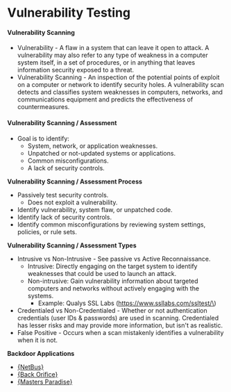 # Vulnerability Testing

#### **Vulnerability Scanning**

* Vulnerability - A flaw in a system that can leave it open to attack. A vulnerability may also refer to any type of weakness in a computer system itself, in a set of procedures, or in anything that leaves information security exposed to a threat.
* Vulnerability Scanning - An inspection of the potential points of exploit on a computer or network to identify security holes. A vulnerability scan detects and classifies system weaknesses in computers, networks, and communications equipment and predicts the effectiveness of countermeasures.

#### **Vulnerability Scanning / Assessment**

* Goal is to identify:
  * System, network, or application weaknesses.
  * Unpatched or not-updated systems or applications.
  * Common misconfigurations.
  * A lack of security controls.

**Vulnerability Scanning / Assessment Process**

* Passively test security controls.
  * Does not exploit a vulnerability.
* Identify vulnerability, system flaw, or unpatched code.
* Identify lack of security controls.
* Identify common misconfigurations by reviewing system settings, policies, or rule sets.

**Vulnerability Scanning / Assessment Types**

* Intrusive vs Non-Intrusive - See passive vs Active Reconnaissance.
  * Intrusive: Directly engaging on the target system to identify weaknesses that could be used to launch an attack.
  * Non-intrusive: Gain vulnerability information about targeted computers and networks without actively engaging with the systems.
    * Example: Qualys SSL Labs \(https://www.ssllabs.com/ssltest/\)
* Credentialed vs Non-Credentialed - Whether or not authentication credentials \(user IDs & passwords\) are used in scanning. Credentialed has lesser risks and may provide more information, but isn't as realistic.
* False Positive - Occurs when a scan mistakenly identifies a vulnerability when it is not.

**Backdoor Applications**

* [{NetBus}](https://en.wikipedia.org/wiki/NetBus)
* [{Back Orifice}](https://en.wikipedia.org/wiki/Back_Orifice)
* [{Masters Paradise}](https://www.f-secure.com/v-descs/paradise.shtml)

